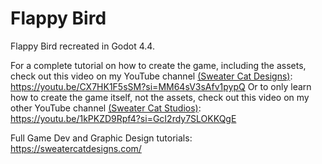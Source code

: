 # Flappy Bird

Flappy Bird recreated in Godot 4.4.

For a complete tutorial on how to create the game, including the assets, check out this video on my YouTube channel [(Sweater Cat Designs)](https://www.youtube.com/@SweaterCatDesigns): https://youtu.be/CX7HK1F5sSM?si=MM64sV3sAfv1pypQ
Or to only learn how to create the game itself, not the assets, check out this video on my other YouTube channel [(Sweater Cat Studios)](https://www.youtube.com/@SweaterCatStudios): https://youtu.be/1kPKZD9Rpf4?si=GcI2rdy7SLOKKQgE

Full Game Dev and Graphic Design tutorials: https://sweatercatdesigns.com/

